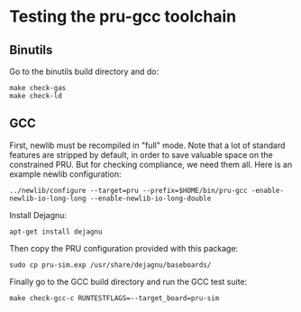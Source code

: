 # Testing the pru-gcc toolchain

## Binutils
Go to the binutils build directory and do:

	make check-gas
	make check-ld

## GCC
First, newlib must be recompiled in "full" mode. Note that a lot of standard features are stripped by default, in order to save valuable space on the constrained PRU. But for checking compliance, we need them all. Here is an example newlib configuration:

	../newlib/configure --target=pru --prefix=$HOME/bin/pru-gcc -enable-newlib-io-long-long --enable-newlib-io-long-double

Install Dejagnu:

	apt-get install dejagnu

Then copy the PRU configuration provided with this package:

	sudo cp pru-sim.exp /usr/share/dejagnu/baseboards/

Finally go to the GCC build directory and run the GCC test suite:

	make check-gcc-c RUNTESTFLAGS=--target_board=pru-sim
